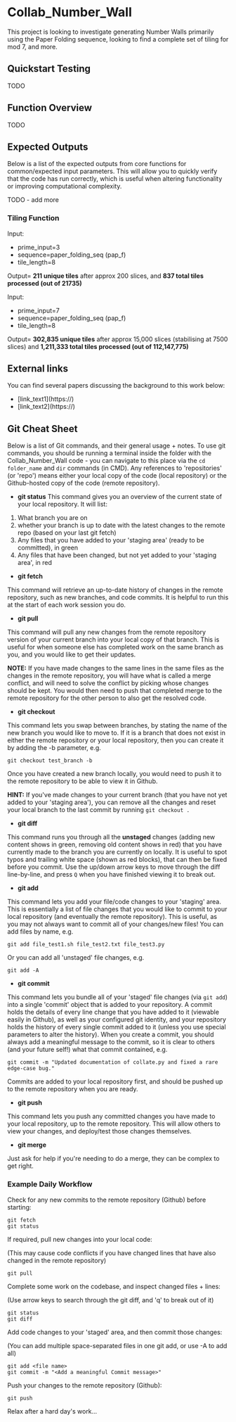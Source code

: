 # Collab_Number_Wall
This project is looking to investigate generating Number Walls primarily using
the Paper Folding sequence, looking to find a complete set of tiling for mod 7, and more.

## Quickstart Testing
TODO

## Function Overview
TODO

## Expected Outputs
Below is a list of the expected outputs from core functions for common/expected
input parameters. This will allow you to quickly verify that the code has run correctly,
which is useful when altering functionality or improving computational complexity.

TODO - add more

### Tiling Function
Input:
- prime_input=3
- sequence=paper_folding_seq (pap_f)
- tile_length=8

Output= **211 unique tiles** after approx 200 slices, and **837 total tiles processed (out of 21735)**

Input:
- prime_input=7
- sequence=paper_folding_seq (pap_f)
- tile_length=8

Output= **302,835 unique tiles** after approx 15,000 slices (stabilising at 7500 slices)
and **1,211,333 total tiles processed (out of 112,147,775)**

## External links
You can find several papers discussing the background to this work below:
- [link_text1](https://<add a link here>)
- [link_text2](https://<add another link here>)

## Git Cheat Sheet
Below is a list of Git commands, and their general usage + notes.
To use git commands, you should be running a terminal inside the folder with the
Collab_Number_Wall code - you can navigate to this place via the `cd folder_name`
and `dir` commands (in CMD).
Any references to 'repositories' (or 'repo') means either your local copy of the code (local repository)
or the Github-hosted copy of the code (remote repository).

- **git status**
This command gives you an overview of the current state of your local repository.
It will list:
1. What branch you are on
2. whether your branch is up to date with the latest changes to the remote repo (based on your last git fetch)
3. Any files that you have added to your 'staging area' (ready to be committed), in green
4. Any files that have been changed, but not yet added to your 'staging area', in red

- **git fetch**

This command will retrieve an up-to-date history of changes in the remote repository, such as
new branches, and code commits. It is helpful to run this at the start of each work session you do.

- **git pull**

This command will pull any new changes from the remote repository version of your current branch
into your local copy of that branch. This is useful for when someone else has completed work on
the same branch as you, and you would like to get their updates.

**NOTE:** If you have made changes to the same lines in the same files as the changes in the remote
repository, you will have what is called a merge conflict, and will need to solve the conflict by
picking whose changes should be kept. You would then need to push that completed merge to the remote
repository for the other person to also get the resolved code.

- **git checkout**

This command lets you swap between branches, by stating the name of the new branch you would like
to move to. If it is a branch that does not exist in either the remote repository or your local
repository, then you can create it by adding the -b parameter, e.g.

```
git checkout test_branch -b
```

Once you have created a new branch locally, you would need to push it to the remote repository
to be able to view it in Github.

**HINT:** If you've made changes to your current branch (that you have not yet added to your 'staging area'), you can remove all the changes and reset your local branch to the last commit
by running `git checkout .`

- **git diff**

This command runs you through all the **unstaged** changes (adding new content shows in green,
removing old content shows in red) that you have currently made to the branch you are currently
on locally. It is useful to spot typos and trailing white space (shown as red blocks), that can
then be fixed before you commit. Use the up/down arrow keys to move through the diff line-by-line,
and press `Q` when you have finished viewing it to break out.

- **git add**

This command lets you add your file/code changes to your 'staging' area. This is essentially a
list of file changes that you would like to commit to your local repository (and eventually the
remote repository). This is useful, as you may not always want to commit all of your changes/new
files! You can add files by name, e.g.

```
git add file_test1.sh file_test2.txt file_test3.py
```

Or you can add all 'unstaged' file changes, e.g.

```
git add -A
```

- **git commit**

This command lets you bundle all of your 'staged' file changes (via `git add`) into a single
'commit' object that is added to your repository. A commit holds the details of every line change
that you have added to it (viewable easily in Github), as well as your configured git identity, and your repository holds the
history of every single commit added to it (unless you use special parameters to alter the history).
When you create a commit, you should always add a meaningful message to the commit, so it is clear
to others (and your future self!) what that commit contained, e.g.

```
git commit -m "Updated documentation of collate.py and fixed a rare edge-case bug."
```

Commits are added to your local repository first, and should be pushed up to the remote repository
when you are ready.

- **git push**

This command lets you push any committed changes you have made to your local repository, up to the
remote repository. This will allow others to view your changes, and deploy/test those changes themselves.

- **git merge**

Just ask for help if you're needing to do a merge, they can be complex to get right.

### Example Daily Workflow
Check for any new commits to the remote repository (Github) before starting:
```
git fetch
git status
```
If required, pull new changes into your local code:

(This may cause code conflicts if you have changed lines that have also changed in the remote repository)
```
git pull
```
Complete some work on the codebase, and inspect changed files + lines:

(Use arrow keys to search through the git diff, and 'q' to break out of it)
```
git status
git diff
```
Add code changes to your 'staged' area, and then commit those changes:

(You can add multiple space-separated files in one git add, or use -A to add all)
```
git add <file name>
git commit -m "<Add a meaningful Commit message>"
```
Push your changes to the remote repository (Github):
```
git push
```
Relax after a hard day's work...
